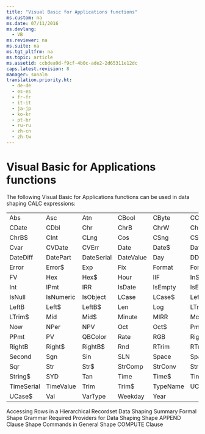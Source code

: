 ```yaml
---
title: "Visual Basic for Applications functions"
ms.custom: na
ms.date: 07/11/2016
ms.devlang: 
  - VB
ms.reviewer: na
ms.suite: na
ms.tgt_pltfrm: na
ms.topic: article
ms.assetid: ccbdea9d-f9cf-4b0c-ade2-2d65311e12dc
caps.latest.revision: 8
manager: sonalm
translation.priority.ht: 
  - de-de
  - es-es
  - fr-fr
  - it-it
  - ja-jp
  - ko-kr
  - pt-br
  - ru-ru
  - zh-cn
  - zh-tw
---
```

# Visual Basic for Applications functions
<?xml version="1.0" encoding="utf-8"?>
<developerReferenceWithoutSyntaxDocument xmlns="http://ddue.schemas.microsoft.com/authoring/2003/5" xmlns:xlink="http://www.w3.org/1999/xlink" xmlns:xsi="http://www.w3.org/2001/XMLSchema-instance" xsi:schemaLocation="http://ddue.schemas.microsoft.com/authoring/2003/5 http://dduestorage.blob.core.windows.net/ddueschema/developer.xsd">
  <introduction>
    <para>The following Visual Basic for Applications functions can be used in data shaping CALC expressions:</para>
  </introduction>
  <section>
    <content>
      <table xmlns:caps="http://schemas.microsoft.com/build/caps/2013/11">
        <tbody>
          <tr>
            <TD>
              <para>Abs</para>
            </TD>
            <TD>
              <para>Asc</para>
            </TD>
            <TD>
              <para>Atn</para>
            </TD>
            <TD>
              <para>CBool</para>
            </TD>
            <TD>
              <para>CByte</para>
            </TD>
            <TD>
              <para>CCur</para>
            </TD>
          </tr>
          <tr>
            <TD>
              <para>CDate</para>
            </TD>
            <TD>
              <para>CDbl</para>
            </TD>
            <TD>
              <para>Chr</para>
            </TD>
            <TD>
              <para>ChrB</para>
            </TD>
            <TD>
              <para>ChrW</para>
            </TD>
            <TD>
              <para>Chr$</para>
            </TD>
          </tr>
          <tr>
            <TD>
              <para>ChrB$</para>
            </TD>
            <TD>
              <para>CInt</para>
            </TD>
            <TD>
              <para>CLng</para>
            </TD>
            <TD>
              <para>Cos</para>
            </TD>
            <TD>
              <para>CSng</para>
            </TD>
            <TD>
              <para>CStr</para>
            </TD>
          </tr>
          <tr>
            <TD>
              <para>Cvar</para>
            </TD>
            <TD>
              <para>CVDate</para>
            </TD>
            <TD>
              <para>CVErr</para>
            </TD>
            <TD>
              <para>Date</para>
            </TD>
            <TD>
              <para>Date$</para>
            </TD>
            <TD>
              <para>DateAdd</para>
            </TD>
          </tr>
          <tr>
            <TD>
              <para>DateDiff</para>
            </TD>
            <TD>
              <para>DatePart</para>
            </TD>
            <TD>
              <para>DateSerial</para>
            </TD>
            <TD>
              <para>DateValue</para>
            </TD>
            <TD>
              <para>Day</para>
            </TD>
            <TD>
              <para>DDB</para>
            </TD>
          </tr>
          <tr>
            <TD>
              <para>Error</para>
            </TD>
            <TD>
              <para>Error$</para>
            </TD>
            <TD>
              <para>Exp</para>
            </TD>
            <TD>
              <para>Fix</para>
            </TD>
            <TD>
              <para>Format</para>
            </TD>
            <TD>
              <para>Format$</para>
            </TD>
          </tr>
          <tr>
            <TD>
              <para>FV</para>
            </TD>
            <TD>
              <para>Hex</para>
            </TD>
            <TD>
              <para>Hex$</para>
            </TD>
            <TD>
              <para>Hour</para>
            </TD>
            <TD>
              <para>IIF</para>
            </TD>
            <TD>
              <para>InStr</para>
            </TD>
          </tr>
          <tr>
            <TD>
              <para>Int</para>
            </TD>
            <TD>
              <para>IPmt</para>
            </TD>
            <TD>
              <para>IRR</para>
            </TD>
            <TD>
              <para>IsDate</para>
            </TD>
            <TD>
              <para>IsEmpty</para>
            </TD>
            <TD>
              <para>IsError</para>
            </TD>
          </tr>
          <tr>
            <TD>
              <para>IsNull</para>
            </TD>
            <TD>
              <para>IsNumeric</para>
            </TD>
            <TD>
              <para>IsObject</para>
            </TD>
            <TD>
              <para>LCase</para>
            </TD>
            <TD>
              <para>LCase$</para>
            </TD>
            <TD>
              <para>Left</para>
            </TD>
          </tr>
          <tr>
            <TD>
              <para>LeftB</para>
            </TD>
            <TD>
              <para>Left$</para>
            </TD>
            <TD>
              <para>LeftB$</para>
            </TD>
            <TD>
              <para>Len</para>
            </TD>
            <TD>
              <para>Log</para>
            </TD>
            <TD>
              <para>LTrim</para>
            </TD>
          </tr>
          <tr>
            <TD>
              <para>LTrim$</para>
            </TD>
            <TD>
              <para>Mid</para>
            </TD>
            <TD>
              <para>Mid$</para>
            </TD>
            <TD>
              <para>Minute</para>
            </TD>
            <TD>
              <para>MIRR</para>
            </TD>
            <TD>
              <para>Month</para>
            </TD>
          </tr>
          <tr>
            <TD>
              <para>Now</para>
            </TD>
            <TD>
              <para>NPer</para>
            </TD>
            <TD>
              <para>NPV</para>
            </TD>
            <TD>
              <para>Oct</para>
            </TD>
            <TD>
              <para>Oct$</para>
            </TD>
            <TD>
              <para>Pmt</para>
            </TD>
          </tr>
          <tr>
            <TD>
              <para>PPmt</para>
            </TD>
            <TD>
              <para>PV</para>
            </TD>
            <TD>
              <para>QBColor</para>
            </TD>
            <TD>
              <para>Rate</para>
            </TD>
            <TD>
              <para>RGB</para>
            </TD>
            <TD>
              <para>Right</para>
            </TD>
          </tr>
          <tr>
            <TD>
              <para>RightB</para>
            </TD>
            <TD>
              <para>Right$</para>
            </TD>
            <TD>
              <para>RightB$</para>
            </TD>
            <TD>
              <para>Rnd</para>
            </TD>
            <TD>
              <para>RTrim</para>
            </TD>
            <TD>
              <para>RTrim$</para>
            </TD>
          </tr>
          <tr>
            <TD>
              <para>Second</para>
            </TD>
            <TD>
              <para>Sgn</para>
            </TD>
            <TD>
              <para>Sin</para>
            </TD>
            <TD>
              <para>SLN</para>
            </TD>
            <TD>
              <para>Space</para>
            </TD>
            <TD>
              <para>Space$</para>
            </TD>
          </tr>
          <tr>
            <TD>
              <para>Sqr</para>
            </TD>
            <TD>
              <para>Str</para>
            </TD>
            <TD>
              <para>Str$</para>
            </TD>
            <TD>
              <para>StrComp</para>
            </TD>
            <TD>
              <para>StrConv</para>
            </TD>
            <TD>
              <para>String</para>
            </TD>
          </tr>
          <tr>
            <TD>
              <para>String$</para>
            </TD>
            <TD>
              <para>SYD</para>
            </TD>
            <TD>
              <para>Tan</para>
            </TD>
            <TD>
              <para>Time</para>
            </TD>
            <TD>
              <para>Time$</para>
            </TD>
            <TD>
              <para>Timer</para>
            </TD>
          </tr>
          <tr>
            <TD>
              <para>TimeSerial</para>
            </TD>
            <TD>
              <para>TimeValue</para>
            </TD>
            <TD>
              <para>Trim</para>
            </TD>
            <TD>
              <para>Trim$</para>
            </TD>
            <TD>
              <para>TypeName</para>
            </TD>
            <TD>
              <para>UCase</para>
            </TD>
          </tr>
          <tr>
            <TD>
              <para>UCase$</para>
            </TD>
            <TD>
              <para>Val</para>
            </TD>
            <TD>
              <para>VarType </para>
            </TD>
            <TD>
              <para>Weekday</para>
            </TD>
            <TD>
              <para>Year</para>
            </TD>
            <TD>
              <para> </para>
            </TD>
          </tr>
        </tbody>
      </table>
    </content>
  </section>
  <relatedTopics>
<link xlink:href="25f1d2a1-6d5e-4457-aa07-5db5c75dee18">Accessing Rows in a Hierarchical Recordset</link>
<link xlink:href="4cb5fd29-4e56-46ac-ae48-a6771c321c0c">Data Shaping Summary</link>
<link xlink:href="ea691475-0f03-4abe-a785-b77e77712d1d">Formal Shape Grammar</link>
<link xlink:href="d49d48d2-ac2d-4c11-895c-5a149b444620">Required Providers for Data Shaping</link>
<link xlink:href="f90fcf55-6b24-401d-94e1-d65bd24bd342">Shape APPEND Clause</link>
<link xlink:href="1fac7831-a187-4b15-9b43-aad380c5556c">Shape Commands in General</link>
<link xlink:href="3fdfead2-b5ab-4163-9b1d-3d2143a5db8c">Shape COMPUTE Clause</link>
</relatedTopics>
</developerReferenceWithoutSyntaxDocument>